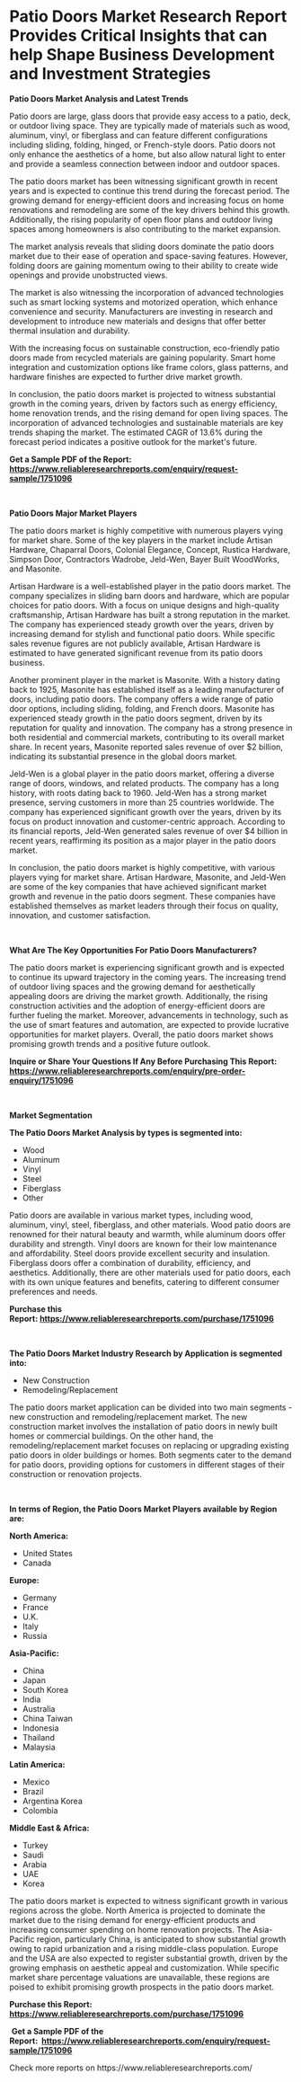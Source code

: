 <p><h1>Patio Doors Market Research Report Provides Critical Insights that can help Shape Business Development and Investment Strategies</h1></p><p><strong>Patio Doors Market Analysis and Latest Trends</strong></p>
<p><p>Patio doors are large, glass doors that provide easy access to a patio, deck, or outdoor living space. They are typically made of materials such as wood, aluminum, vinyl, or fiberglass and can feature different configurations including sliding, folding, hinged, or French-style doors. Patio doors not only enhance the aesthetics of a home, but also allow natural light to enter and provide a seamless connection between indoor and outdoor spaces.</p><p>The patio doors market has been witnessing significant growth in recent years and is expected to continue this trend during the forecast period. The growing demand for energy-efficient doors and increasing focus on home renovations and remodeling are some of the key drivers behind this growth. Additionally, the rising popularity of open floor plans and outdoor living spaces among homeowners is also contributing to the market expansion.</p><p>The market analysis reveals that sliding doors dominate the patio doors market due to their ease of operation and space-saving features. However, folding doors are gaining momentum owing to their ability to create wide openings and provide unobstructed views.</p><p>The market is also witnessing the incorporation of advanced technologies such as smart locking systems and motorized operation, which enhance convenience and security. Manufacturers are investing in research and development to introduce new materials and designs that offer better thermal insulation and durability.</p><p>With the increasing focus on sustainable construction, eco-friendly patio doors made from recycled materials are gaining popularity. Smart home integration and customization options like frame colors, glass patterns, and hardware finishes are expected to further drive market growth.</p><p>In conclusion, the patio doors market is projected to witness substantial growth in the coming years, driven by factors such as energy efficiency, home renovation trends, and the rising demand for open living spaces. The incorporation of advanced technologies and sustainable materials are key trends shaping the market. The estimated CAGR of 13.6% during the forecast period indicates a positive outlook for the market's future.</p></p>
<p><strong>Get a Sample PDF of the Report:&nbsp; <a href="https://www.reliableresearchreports.com/enquiry/request-sample/1751096">https://www.reliableresearchreports.com/enquiry/request-sample/1751096</a></strong></p>
<p>&nbsp;</p>
<p><strong>Patio Doors Major Market Players</strong></p>
<p><p>The patio doors market is highly competitive with numerous players vying for market share. Some of the key players in the market include Artisan Hardware, Chaparral Doors, Colonial Elegance, Concept, Rustica Hardware, Simpson Door, Contractors Wadrobe, Jeld-Wen, Bayer Built WoodWorks, and Masonite.</p><p>Artisan Hardware is a well-established player in the patio doors market. The company specializes in sliding barn doors and hardware, which are popular choices for patio doors. With a focus on unique designs and high-quality craftsmanship, Artisan Hardware has built a strong reputation in the market. The company has experienced steady growth over the years, driven by increasing demand for stylish and functional patio doors. While specific sales revenue figures are not publicly available, Artisan Hardware is estimated to have generated significant revenue from its patio doors business.</p><p>Another prominent player in the market is Masonite. With a history dating back to 1925, Masonite has established itself as a leading manufacturer of doors, including patio doors. The company offers a wide range of patio door options, including sliding, folding, and French doors. Masonite has experienced steady growth in the patio doors segment, driven by its reputation for quality and innovation. The company has a strong presence in both residential and commercial markets, contributing to its overall market share. In recent years, Masonite reported sales revenue of over $2 billion, indicating its substantial presence in the global doors market.</p><p>Jeld-Wen is a global player in the patio doors market, offering a diverse range of doors, windows, and related products. The company has a long history, with roots dating back to 1960. Jeld-Wen has a strong market presence, serving customers in more than 25 countries worldwide. The company has experienced significant growth over the years, driven by its focus on product innovation and customer-centric approach. According to its financial reports, Jeld-Wen generated sales revenue of over $4 billion in recent years, reaffirming its position as a major player in the patio doors market.</p><p>In conclusion, the patio doors market is highly competitive, with various players vying for market share. Artisan Hardware, Masonite, and Jeld-Wen are some of the key companies that have achieved significant market growth and revenue in the patio doors segment. These companies have established themselves as market leaders through their focus on quality, innovation, and customer satisfaction.</p></p>
<p>&nbsp;</p>
<p><strong>What Are The Key Opportunities For Patio Doors Manufacturers?</strong></p>
<p><p>The patio doors market is experiencing significant growth and is expected to continue its upward trajectory in the coming years. The increasing trend of outdoor living spaces and the growing demand for aesthetically appealing doors are driving the market growth. Additionally, the rising construction activities and the adoption of energy-efficient doors are further fueling the market. Moreover, advancements in technology, such as the use of smart features and automation, are expected to provide lucrative opportunities for market players. Overall, the patio doors market shows promising growth trends and a positive future outlook.</p></p>
<p><strong>Inquire or Share Your Questions If Any Before Purchasing This Report: <a href="https://www.reliableresearchreports.com/enquiry/pre-order-enquiry/1751096">https://www.reliableresearchreports.com/enquiry/pre-order-enquiry/1751096</a></strong></p>
<p>&nbsp;</p>
<p><strong>Market Segmentation</strong></p>
<p><strong>The Patio Doors Market Analysis by types is segmented into:</strong></p>
<p><ul><li>Wood</li><li>Aluminum</li><li>Vinyl</li><li>Steel</li><li>Fiberglass</li><li>Other</li></ul></p>
<p><p>Patio doors are available in various market types, including wood, aluminum, vinyl, steel, fiberglass, and other materials. Wood patio doors are renowned for their natural beauty and warmth, while aluminum doors offer durability and strength. Vinyl doors are known for their low maintenance and affordability. Steel doors provide excellent security and insulation. Fiberglass doors offer a combination of durability, efficiency, and aesthetics. Additionally, there are other materials used for patio doors, each with its own unique features and benefits, catering to different consumer preferences and needs.</p></p>
<p><strong>Purchase this Report:&nbsp;<a href="https://www.reliableresearchreports.com/purchase/1751096">https://www.reliableresearchreports.com/purchase/1751096</a></strong></p>
<p>&nbsp;</p>
<p><strong>The Patio Doors Market Industry Research by Application is segmented into:</strong></p>
<p><ul><li>New Construction</li><li>Remodeling/Replacement</li></ul></p>
<p><p>The patio doors market application can be divided into two main segments - new construction and remodeling/replacement market. The new construction market involves the installation of patio doors in newly built homes or commercial buildings. On the other hand, the remodeling/replacement market focuses on replacing or upgrading existing patio doors in older buildings or homes. Both segments cater to the demand for patio doors, providing options for customers in different stages of their construction or renovation projects.</p></p>
<p>&nbsp;</p>
<p><strong>In terms of Region, the Patio Doors Market Players available by Region are:</strong></p>
<p>
    <p> <strong> North America: </strong>
        <ul>
            <li>United States</li>
            <li>Canada</li>
        </ul>
        </p> 
    <p> <strong> Europe: </strong>
        <ul>
            <li>Germany</li>
            <li>France</li>
            <li>U.K.</li>
            <li>Italy</li>
            <li>Russia</li>
        </ul>
        </p> 
    <p> <strong> Asia-Pacific: </strong>
        <ul>
            <li>China</li>
            <li>Japan</li>
            <li>South Korea</li>
            <li>India</li>
            <li>Australia</li>
            <li>China Taiwan</li>
            <li>Indonesia</li>
            <li>Thailand</li>
            <li>Malaysia</li>
        </ul>
        </p> 
    <p> <strong> Latin America: </strong>
        <ul>
            <li>Mexico</li>
            <li>Brazil</li>
            <li>Argentina Korea</li>
            <li>Colombia</li>
        </ul>
        </p> 
    <p> <strong> Middle East & Africa: </strong>
        <ul>
            <li>Turkey</li>
            <li>Saudi</li>
            <li>Arabia</li>
            <li>UAE</li>
            <li>Korea</li>
        </ul>
    </p>
    </p>
<p><p>The patio doors market is expected to witness significant growth in various regions across the globe. North America is projected to dominate the market due to the rising demand for energy-efficient products and increasing consumer spending on home renovation projects. The Asia-Pacific region, particularly China, is anticipated to show substantial growth owing to rapid urbanization and a rising middle-class population. Europe and the USA are also expected to register substantial growth, driven by the growing emphasis on aesthetic appeal and customization. While specific market share percentage valuations are unavailable, these regions are poised to exhibit promising growth prospects in the patio doors market.</p></p>
<p><strong>Purchase this Report: <a href="https://www.reliableresearchreports.com/purchase/1751096">https://www.reliableresearchreports.com/purchase/1751096</a></strong></p>
<p>&nbsp;<strong>Get a Sample PDF of the Report:&nbsp;&nbsp;<a href="https://www.reliableresearchreports.com/enquiry/request-sample/1751096">https://www.reliableresearchreports.com/enquiry/request-sample/1751096</a></strong></p>
<p><strong></strong></p>
<p>Check more reports on https://www.reliableresearchreports.com/</p>